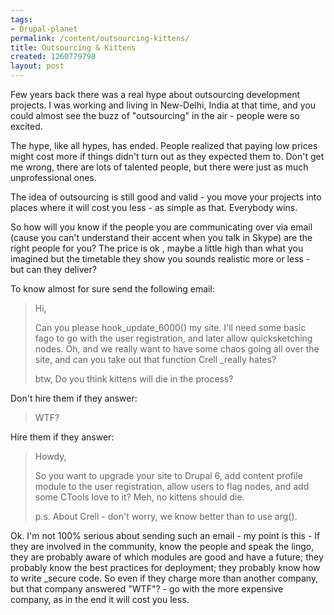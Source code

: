 ```yaml
---
tags:
- Drupal-planet
permalink: /content/outsourcing-kittens/
title: Outsourcing & Kittens
created: 1260779798
layout: post
---
```

Few years back there was a real hype about outsourcing development projects. I was working and living in New-Delhi, India at that time, and you could almost see the buzz of "outsourcing" in the air - people were so excited.

The hype, like all hypes, has ended. People realized that paying low prices might cost more if things didn't turn out as they expected them to. Don't get me wrong, there are lots of talented people, but there were just as much unprofessional ones.

The idea of outsourcing is still good and valid - you move your projects into places where it will cost you less - as simple as that. Everybody wins.

So how will you know if the people you are communicating over via email (cause you can't understand their accent when you talk in Skype) are the right people for you? The price is ok , maybe a little high than what you imagined but the timetable they show you sounds realistic more or less - but can they deliver?

To know almost for sure send the following email:
<blockquote>
Hi,

Can you please hook_update_6000() my site. I'll need some basic fago to go with the user registration, and later allow quicksketching nodes. Oh, and we really want to have some chaos going all over the site, and can you take out that function Crell _really hates?

btw, Do you think kittens will die in the process?
</blockquote>

Don't hire them if they answer:
<blockquote>
WTF?
</blockquote>

Hire them if they answer:
<blockquote>
Howdy,

So you want to upgrade your site to Drupal 6, add content profile module to the user registration, allow users to flag nodes, and add some CTools love to it?
Meh, no kittens should die.

p.s. About Crell - don't worry, we know better than to use arg().
</blockquote>

Ok. I'm not 100% serious about sending such an email - my point is this - If they are involved in the community, know the people and speak the lingo, they are probably aware of which modules are good and have a future; they probably know the best practices for deployment; they probably know how to write _secure code. So even if they charge more than another company, but that company answered "WTF"? - go with the more expensive company, as in the end it will cost you less.
